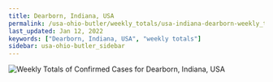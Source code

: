 ```yaml
---
title: Dearborn, Indiana, USA
permalink: /usa-ohio-butler/weekly_totals/usa-indiana-dearborn-weekly_totals.html
last_updated: Jan 12, 2022
keywords: ["Dearborn, Indiana, USA", "weekly totals"]
sidebar: usa-ohio-butler_sidebar
---
```


![Weekly Totals of Confirmed Cases for Dearborn, Indiana, USA](/covid_tracker/images/graphs/usa-indiana-dearborn-weekly_totals_graph.png)
